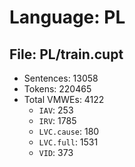Language: PL
============

## File: PL/train.cupt
* Sentences: 13058
* Tokens: 220465
* Total VMWEs: 4122
  * `IAV`: 253
  * `IRV`: 1785
  * `LVC.cause`: 180
  * `LVC.full`: 1531
  * `VID`: 373

